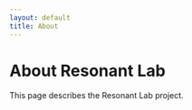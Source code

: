 ```yaml
---
layout: default
title: About
---
```


# About Resonant Lab

This page describes the Resonant Lab project.
